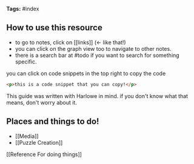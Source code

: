 
**Tags:** #index

## How to use this resource

- to go to notes, click on [[links]] (<- like that!)
- you can click on the graph view too to navigate to other notes.
- there is a search bar at #todo if you want to search for something specific.

you can click on code snippets in the top right to copy the code

```html
<p>this is a code snippet that you can copy!</p>
```

This guide was written with Harlowe in mind. if you don't know what that means, don't worry about it.

## Places and things to do!

- [[Media]]
- [[Puzzle Creation]]

[[Reference For doing things]]